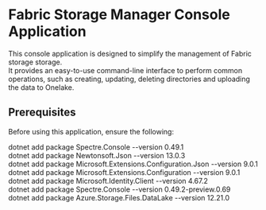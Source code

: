 # Fabric Storage Manager Console Application

This console application is designed to simplify the management of Fabric storage storage.  
It provides an easy-to-use command-line interface to perform common operations, such as creating, updating, deleting directories and uploading the data to Onelake.

## Prerequisites

Before using this application, ensure the following:

dotnet add package Spectre.Console --version 0.49.1  
dotnet add package Newtonsoft.Json --version 13.0.3  
dotnet add package Microsoft.Extensions.Configuration.Json --version 9.0.1  
dotnet add package Microsoft.Extensions.Configuration --version 9.0.1  
dotnet add package Microsoft.Identity.Client --version 4.67.2  
dotnet add package Spectre.Console --version 0.49.2-preview.0.69  
dotnet add package Azure.Storage.Files.DataLake --version 12.21.0  
